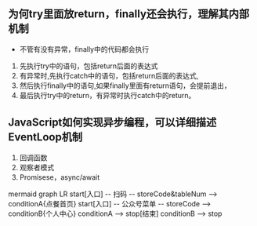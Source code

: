 ## 为何try里面放return，finally还会执行，理解其内部机制
* 不管有没有异常，finally中的代码都会执行
1. 先执行try中的语句，包括return后面的表达式
2. 有异常时,先执行catch中的语句，包括return后面的表达式,
3. 然后执行finally中的语句,如果finally里面有return语句，会提前退出，
4. 最后执行try中的return，有异常时执行catch中的return。

## JavaScript如何实现异步编程，可以详细描述EventLoop机制
1. 回调函数
2. 观察者模式
3. Promisese，async/await

mermaid
graph LR
    start[入口] -- 扫码 -- storeCode&tableNum --> conditionA{点餐首页}
    start[入口] -- 公众号菜单 -- storeCode --> conditionB{个人中心}
    conditionA --> stop[结束]
    conditionB --> stop